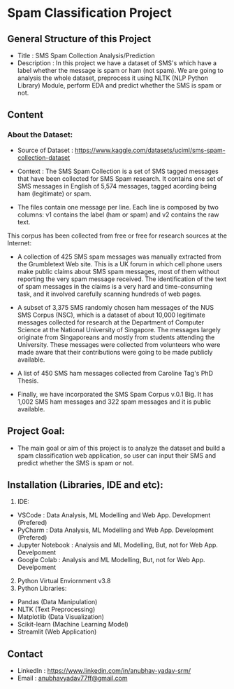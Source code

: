 # Spam Classification Project

## General Structure of this Project
- Title : SMS Spam Collection Analysis/Prediction
- Description : In this project we have a dataset of SMS's which have a label whether the message is spam or ham (not spam). We are going to analysis the whole dataset, preprocess it using NLTK (NLP Python Library) Module, perform EDA and predict whether the SMS is spam or not.

## Content
### About the Dataset:
- Source of Dataset : https://www.kaggle.com/datasets/uciml/sms-spam-collection-dataset
- Context : The SMS Spam Collection is a set of SMS tagged messages that have been collected for SMS Spam research. It contains one set of SMS messages in English of 5,574 messages, tagged acording being ham (legitimate) or spam.

- The files contain one message per line. Each line is composed by two columns: v1 contains the label (ham or spam) and v2 contains the raw text.

This corpus has been collected from free or free for research sources at the Internet:

- A collection of 425 SMS spam messages was manually extracted from the Grumbletext Web site. This is a UK forum in which cell phone users make public claims about SMS spam messages, most of them without reporting the very spam message received. The identification of the text of spam messages in the claims is a very hard and time-consuming task, and it involved carefully scanning hundreds of web pages.

- A subset of 3,375 SMS randomly chosen ham messages of the NUS SMS Corpus (NSC), which is a dataset of about 10,000 legitimate messages collected for research at the Department of Computer Science at the National University of Singapore. The messages largely originate from Singaporeans and mostly from students attending the University. These messages were collected from volunteers who were made aware that their contributions were going to be made publicly available.

- A list of 450 SMS ham messages collected from Caroline Tag's PhD Thesis.

- Finally, we have incorporated the SMS Spam Corpus v.0.1 Big. It has 1,002 SMS ham messages and 322 spam messages and it is public available.

## Project Goal:
- The main goal or aim of this project is to analyze the dataset and build a spam classification web application, so user can input their SMS and predict whether the SMS is spam or not.

## Installation (Libraries, IDE and etc):
1. IDE: 
- VSCode : Data Analysis, ML Modelling and Web App. Development (Prefered)
- PyCharm : Data Analysis, ML Modelling and Web App. Development (Prefered)
- Jupyter Notebook : Analysis and ML Modelling, But, not for Web App. Develpoment
- Google Colab : Analysis and ML Modelling, But, not for Web App. Develpoment
2. Python Virtual Enviornment v3.8
3. Python Libraries:
- Pandas (Data Manipulation)
- NLTK (Text Preprocessing)
- Matplotlib (Data Visualization)
- Scikit-learn (Machine Learning Model)
- Streamlit (Web Application)

## Contact
- LinkedIn : https://www.linkedin.com/in/anubhav-yadav-srm/
- Email : anubhavyadav77ff@gmail.com